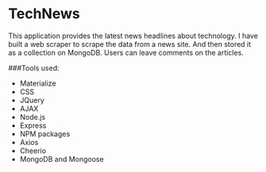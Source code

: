 # TechNews

This application provides the latest news headlines about technology. 
I have built a web scraper to scrape the data from a news site.
And then stored it as a collection on MongoDB.
Users can leave comments on the articles.

###Tools used:

* Materialize
* CSS
* JQuery
* AJAX
* Node.js
* Express
* NPM packages
* Axios
* Cheerio
* MongoDB and Mongoose
